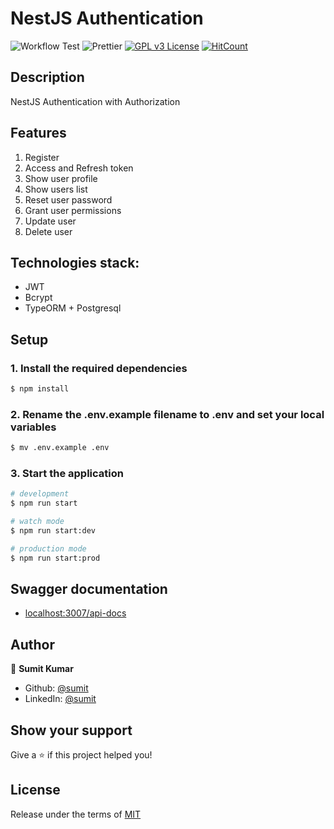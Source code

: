 # NestJS Authentication

![Workflow Test](https://github.com/anilahir/nestjs-authentication-and-authorization/actions/workflows/ci.yml/badge.svg)
![Prettier](https://img.shields.io/badge/Code%20style-prettier-informational?logo=prettier&logoColor=white)
[![GPL v3 License](https://img.shields.io/badge/License-GPLv3-green.svg)](./LICENSE)
[![HitCount](https://hits.dwyl.com/anilahir/nestjs-authentication-and-authorization.svg)](https://hits.dwyl.com/anilahir/nestjs-authentication-and-authorization)

## Description

NestJS Authentication with Authorization

## Features

1. Register
2. Access and Refresh token
3. Show user profile
4. Show users list
5. Reset user password
6. Grant user permissions
7. Update user
8. Delete user

## Technologies stack:

- JWT
- Bcrypt
- TypeORM + Postgresql

## Setup

### 1. Install the required dependencies

```bash
$ npm install
```

### 2. Rename the .env.example filename to .env and set your local variables

```bash
$ mv .env.example .env
```

### 3. Start the application

```bash
# development
$ npm run start

# watch mode
$ npm run start:dev

# production mode
$ npm run start:prod
```

## Swagger documentation

- [localhost:3007/api-docs](http://localhost:3007/api-docs)

## Author

👤 **Sumit Kumar**

- Github: [@sumit](https://github.com/sumit-kumar100)
- LinkedIn: [@sumit](https://www.linkedin.com/in/sumit-kumar100)

## Show your support

Give a ⭐️ if this project helped you!

## License

Release under the terms of [MIT](./LICENSE)
